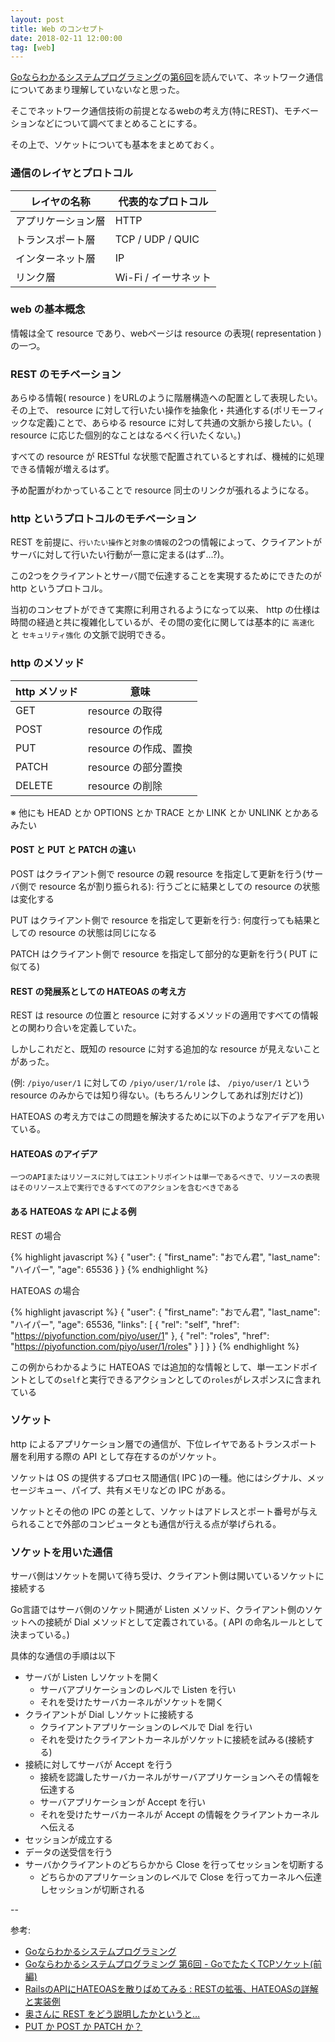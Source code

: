 ```yaml
---
layout: post
title: Web のコンセプト
date: 2018-02-11 12:00:00
tag: [web]
---
```


[Goならわかるシステムプログラミング](http://ascii.jp/elem/000/001/235/1235262/)の[第6回](http://ascii.jp/elem/000/001/276/1276572/)を読んでいて、ネットワーク通信についてあまり理解していないなと思った。

そこでネットワーク通信技術の前提となるwebの考え方(特にREST)、モチベーションなどについて調べてまとめることにする。

その上で、ソケットについても基本をまとめておく。

### 通信のレイヤとプロトコル

|レイヤの名称|代表的なプロトコル|
|--|--|
|アプリケーション層|HTTP|
|トランスポート層|TCP / UDP / QUIC|
|インターネット層|IP|
|リンク層|Wi-Fi / イーサネット|

### web の基本概念

情報は全て resource であり、webページは resource の表現( representation )の一つ。

### REST のモチベーション

あらゆる情報( resource ) をURLのように階層構造への配置として表現したい。その上で、 resource に対して行いたい操作を抽象化・共通化する(ポリモーフィックな定義)ことで、あらゆる resource に対して共通の文脈から接したい。( resource に応じた個別的なことはなるべく行いたくない。)

すべての resource が RESTful な状態で配置されているとすれば、機械的に処理できる情報が増えるはず。

予め配置がわかっていることで resource 同士のリンクが張れるようになる。

### http というプロトコルのモチベーション

REST を前提に、`行いたい操作`と`対象の情報`の2つの情報によって、クライアントがサーバに対して行いたい行動が一意に定まる(はず...?)。

この2つをクライアントとサーバ間で伝達することを実現するためにできたのが http というプロトコル。

当初のコンセプトができて実際に利用されるようになって以来、 http の仕様は時間の経過と共に複雑化しているが、その間の変化に関しては基本的に `高速化` と `セキュリティ強化` の文脈で説明できる。

### http のメソッド

|http メソッド|意味|
|--|--|
|GET|resource の取得|
|POST|resource の作成|
|PUT|resource の作成、置換|
|PATCH|resource の部分置換|
|DELETE|resource の削除|

※ 他にも HEAD とか OPTIONS とか TRACE とか LINK とか UNLINK とかあるみたい

#### POST と PUT と PATCH の違い

POST はクライアント側で resource の親 resource を指定して更新を行う(サーバ側で resource 名が割り振られる): 行うごとに結果としての resource の状態は変化する

PUT はクライアント側で resource を指定して更新を行う: 何度行っても結果としての resource の状態は同じになる

PATCH はクライアント側で resource を指定して部分的な更新を行う( PUT に似てる)

#### REST の発展系としての HATEOAS の考え方

REST は resource の位置と resource に対するメソッドの適用ですべての情報との関わり合いを定義していた。

しかしこれだと、既知の resource に対する追加的な resource が見えないことがあった。

(例: `/piyo/user/1` に対しての `/piyo/user/1/role` は、 `/piyo/user/1` という resource のみからでは知り得ない。(もちろんリンクしてあれば別だけど))

HATEOAS の考え方ではこの問題を解決するために以下のようなアイデアを用いている。

#### HATEOAS のアイデア

```
一つのAPIまたはリソースに対してはエントリポイントは単一であるべきで、リソースの表現はそのリソース上で実行できるすべてのアクションを含むべきである
```

#### ある HATEOAS な API による例

REST の場合

{% highlight javascript %}
{
  "user": {
    "first_name": "おでん君",
    "last_name": "ハイパー",
    "age": 65536
  }
}
{% endhighlight %}

HATEOAS の場合

{% highlight javascript %}
{
  "user": {
    "first_name": "おでん君",
    "last_name": "ハイパー",
    "age": 65536,
    "links": [
      {
        "rel": "self",
        "href": "https://piyofunction.com/piyo/user/1"
      },
      {
        "rel": "roles",
        "href": "https://piyofunction.com/piyo/user/1/roles"
      }
    ]
  }
}
{% endhighlight %}

この例からわかるように HATEOAS では追加的な情報として、単一エンドポイントとしての`self`と実行できるアクションとしての`roles`がレスポンスに含まれている

### ソケット

http によるアプリケーション層での通信が、下位レイヤであるトランスポート層を利用する際の API として存在するのがソケット。

ソケットは OS の提供するプロセス間通信( IPC )の一種。他にはシグナル、メッセージキュー、パイプ、共有メモリなどの IPC がある。

ソケットとその他の IPC の差として、ソケットはアドレスとポート番号が与えられることで外部のコンピュータとも通信が行える点が挙げられる。

### ソケットを用いた通信

サーバ側はソケットを開いて待ち受け、クライアント側は開いているソケットに接続する

Go言語ではサーバ側のソケット開通が Listen メソッド、クライアント側のソケットへの接続が Dial メソッドとして定義されている。( API の命名ルールとして決まっている。)

具体的な通信の手順は以下

- サーバが Listen しソケットを開く
  - サーバアプリケーションのレベルで Listen を行い
  - それを受けたサーバカーネルがソケットを開く
- クライアントが Dial しソケットに接続する
  - クライアントアプリケーションのレベルで Dial を行い
  - それを受けたクライアントカーネルがソケットに接続を試みる(接続する)
- 接続に対してサーバが Accept を行う
  - 接続を認識したサーバカーネルがサーバアプリケーションへその情報を伝達する
  - サーバアプリケーションが Accept を行い
  - それを受けたサーバカーネルが Accept の情報をクライアントカーネルへ伝える
- セッションが成立する
- データの送受信を行う
- サーバかクライアントのどちらかから Close を行ってセッションを切断する
  - どちらかのアプリケーションのレベルで Close を行ってカーネルへ伝達しセッションが切断される


--

参考:

- [Goならわかるシステムプログラミング](http://ascii.jp/elem/000/001/235/1235262/)
- [Goならわかるシステムプログラミング 第6回 - GoでたたくTCPソケット(前編)](http://ascii.jp/elem/000/001/276/1276572/)
- [RailsのAPIにHATEOASを散りばめてみる : RESTの拡張、HATEOASの詳解と実装例](http://postd.cc/sprinkle-some-hateoas-on-your-rails-apis/)
- [奥さんに REST をどう説明したかというと…](http://www.geocities.jp/yamamotoyohei/rest/rest-to-my-wife.htm)
- [PUT か POST か PATCH か？](https://qiita.com/suin/items/d17bdfc8dba086d36115)
